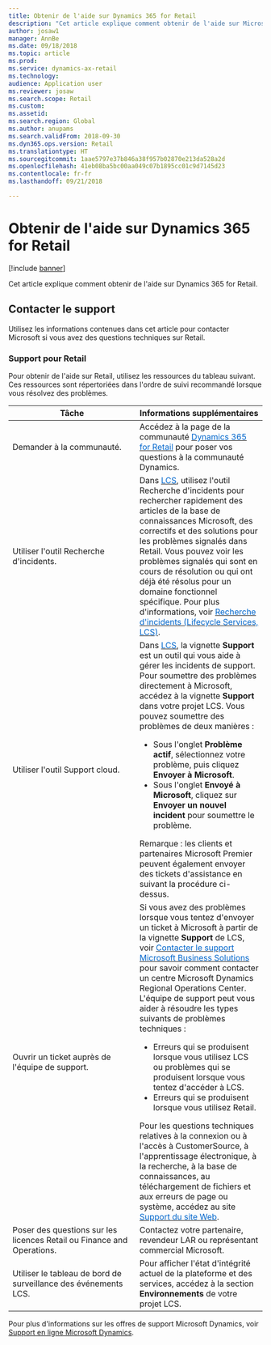 ```yaml
---
title: Obtenir de l'aide sur Dynamics 365 for Retail
description: "Cet article explique comment obtenir de l'aide sur Microsoft Dynamics 365 for Retail."
author: josaw1
manager: AnnBe
ms.date: 09/18/2018
ms.topic: article
ms.prod: 
ms.service: dynamics-ax-retail
ms.technology: 
audience: Application user
ms.reviewer: josaw
ms.search.scope: Retail
ms.custom: 
ms.assetid: 
ms.search.region: Global
ms.author: anupams
ms.search.validFrom: 2018-09-30
ms.dyn365.ops.version: Retail
ms.translationtype: HT
ms.sourcegitcommit: 1aae5797e37b846a38f957b02870e213da528a2d
ms.openlocfilehash: 41eb08ba5bc00aa049c07b1895cc01c9d7145d23
ms.contentlocale: fr-fr
ms.lasthandoff: 09/21/2018

---
```


# <a name="get-support-for-dynamics-365-for-retail"></a>Obtenir de l'aide sur Dynamics 365 for Retail

[!include [banner](../includes/banner.md)]

Cet article explique comment obtenir de l'aide sur Dynamics 365 for Retail. 

<a name="contact-support"></a>Contacter le support
---------------

Utilisez les informations contenues dans cet article pour contacter Microsoft si vous avez des questions techniques sur Retail.

### <a name="retail-support"></a>Support pour Retail

Pour obtenir de l'aide sur Retail, utilisez les ressources du tableau suivant. Ces ressources sont répertoriées dans l'ordre de suivi recommandé lorsque vous résolvez des problèmes.

<table>
<colgroup>
<col width="33%" />
<col width="33%" />
</colgroup>
<thead>
<tr class="header">
<th>Tâche</th>
<th>Informations supplémentaires</th>
</tr>
</thead>
<tbody>
<tr class="odd">
<td>Demander à la communauté.</td>
<td>Accédez à la page de la communauté <a href="https://community.dynamics.com/365/retail"><span style="color: #0066cc;">Dynamics 365 for Retail</span></a> pour poser vos questions à la communauté Dynamics.</td>
</tr>
<tr class="even">
<td>Utiliser l'outil Recherche d'incidents.</td>
<td>Dans <a href="https://lcs.dynamics.com/"><span style="color: #0066cc;">LCS</span></a>, utilisez l'outil Recherche d'incidents pour rechercher rapidement des articles de la base de connaissances Microsoft, des correctifs et des solutions pour les problèmes signalés dans Retail. Vous pouvez voir les problèmes signalés qui sont en cours de résolution ou qui ont déjà été résolus pour un domaine fonctionnel spécifique. Pour plus d'informations, voir <a href="https://docs.microsoft.com/en-us/dynamics365/unified-operations/dev-itpro/lifecycle-services/issue-search-lcs"><span style="color: #0066cc;">Recherche d'incidents (Lifecycle Services, LCS)</span></a>.</td>
</tr>
<tr class="odd">
<td>Utiliser l'outil Support cloud.</td>
<td>Dans <a href="https://lcs.dynamics.com/"><span style="color: #0066cc;">LCS</span></a>, la vignette <strong>Support</strong> est un outil qui vous aide à gérer les incidents de support. Pour soumettre des problèmes directement à Microsoft, accédez à la vignette <strong>Support</strong> dans votre projet LCS. Vous pouvez soumettre des problèmes de deux manières :
<ul>
<li>Sous l'onglet <strong>Problème actif</strong>, sélectionnez votre problème, puis cliquez <strong>Envoyer à Microsoft</strong>.</li>
<li>Sous l'onglet <strong>Envoyé à Microsoft</strong>, cliquez sur <strong>Envoyer un nouvel incident</strong> pour soumettre le problème.</li>
</ul>
Remarque : les clients et partenaires Microsoft Premier peuvent également envoyer des tickets d'assistance en suivant la procédure ci-dessus.</td>
</tr>
<tr class="even">
<td>Ouvrir un ticket auprès de l'équipe de support.</td>
<td>Si vous avez des problèmes lorsque vous tentez d'envoyer un ticket à Microsoft à partir de la vignette <strong>Support</strong> de LCS, voir <a href="https://mbs.microsoft.com/customersource/northamerica/ax/support/support-news/global_support_contacts_eng"><span style="color: #0066cc;">Contacter le support Microsoft Business Solutions</span></a> pour savoir comment contacter un centre Microsoft Dynamics Regional Operations Center. L'équipe de support peut vous aider à résoudre les types suivants de problèmes techniques :
<ul>
<li>Erreurs qui se produisent lorsque vous utilisez LCS ou problèmes qui se produisent lorsque vous tentez d'accéder à LCS.</li>
<li>Erreurs qui se produisent lorsque vous utilisez Retail.</li>
</ul>
Pour les questions techniques relatives à la connexion ou à l'accès à CustomerSource, à l'apprentissage électronique, à la recherche, à la base de connaissances, au téléchargement de fichiers et aux erreurs de page ou système, accédez au site <a href="https://mbs2.microsoft.com/members/VoiceSupport/VoiceSupportInternal.aspx"><span style="color: #0066cc;">Support du site Web</span></a>.</td>
</tr>
<tr class="odd">
<td>Poser des questions sur les licences Retail ou Finance and Operations.</td>
<td>Contactez votre partenaire, revendeur LAR ou représentant commercial Microsoft.</td>
</tr>
<tr class="even">
<td>Utiliser le tableau de bord de surveillance des événements LCS.</td>
<td>Pour afficher l'état d'intégrité actuel de la plateforme et des services, accédez à la section <strong>Environnements</strong> de votre projet LCS.</td>
</tr>
</tbody>
</table>

Pour plus d'informations sur les offres de support Microsoft Dynamics, voir [Support en ligne Microsoft Dynamics](https://www.microsoft.com/en-us/dynamics/dynamics-online-support.aspx).



